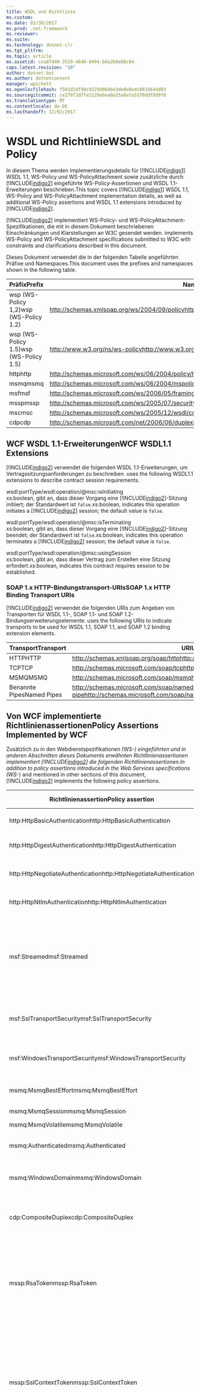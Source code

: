 ```yaml
---
title: WSDL und Richtlinie
ms.custom: 
ms.date: 03/30/2017
ms.prod: .net-framework
ms.reviewer: 
ms.suite: 
ms.technology: dotnet-clr
ms.tgt_pltfrm: 
ms.topic: article
ms.assetid: cea87440-3519-4640-8494-b8a2b0e88c84
caps.latest.revision: "10"
author: dotnet-bot
ms.author: dotnetcontent
manager: wpickett
ms.openlocfilehash: f502d24f98c9229d064be3de0e0edc081664dd03
ms.sourcegitcommit: ce279f2d7fe2220e6ea0a25a8a7a5370ddf8d9f0
ms.translationtype: MT
ms.contentlocale: de-DE
ms.lasthandoff: 12/02/2017
---
```

# <a name="wsdl-and-policy"></a><span data-ttu-id="76a51-102">WSDL und Richtlinie</span><span class="sxs-lookup"><span data-stu-id="76a51-102">WSDL and Policy</span></span>
<span data-ttu-id="76a51-103">In diesem Thema werden Implementierungsdetails für [!INCLUDE[indigo1](../../../../includes/indigo1-md.md)] WSDL 1.1, WS-Policy und WS-PolicyAttachment sowie zusätzliche durch [!INCLUDE[indigo2](../../../../includes/indigo2-md.md)] eingeführte WS-Policy-Assertionen und WSDL 1.1-Erweiterungen beschrieben.</span><span class="sxs-lookup"><span data-stu-id="76a51-103">This topic covers [!INCLUDE[indigo1](../../../../includes/indigo1-md.md)] WSDL 1.1, WS-Policy and WS-PolicyAttachment implementation details, as well as additional WS-Policy assertions and WSDL 1.1 extensions introduced by [!INCLUDE[indigo2](../../../../includes/indigo2-md.md)].</span></span>  
  
 [!INCLUDE[indigo2](../../../../includes/indigo2-md.md)]<span data-ttu-id="76a51-104"> implementiert WS-Policy- und WS-PolicyAttachment-Spezifikationen, die mit in diesem Dokument beschriebenen Einschränkungen und Klarstellungen an W3C gesendet werden.</span><span class="sxs-lookup"><span data-stu-id="76a51-104"> implements WS-Policy and WS-PolicyAttachment specifications submitted to W3C with constraints and clarifications described in this document.</span></span>  
  
 <span data-ttu-id="76a51-105">Dieses Dokument verwendet die in der folgenden Tabelle angeführten Präfixe und Namespaces.</span><span class="sxs-lookup"><span data-stu-id="76a51-105">This document uses the prefixes and namespaces shown in the following table.</span></span>  
  
|<span data-ttu-id="76a51-106">Präfix</span><span class="sxs-lookup"><span data-stu-id="76a51-106">Prefix</span></span>|<span data-ttu-id="76a51-107">Namespace</span><span class="sxs-lookup"><span data-stu-id="76a51-107">Namespace</span></span>|  
|------------|---------------|  
|<span data-ttu-id="76a51-108">wsp (WS-Policy 1,2)</span><span class="sxs-lookup"><span data-stu-id="76a51-108">wsp (WS-Policy 1.2)</span></span>|<span data-ttu-id="76a51-109">http://schemas.xmlsoap.org/ws/2004/09/policy</span><span class="sxs-lookup"><span data-stu-id="76a51-109">http://schemas.xmlsoap.org/ws/2004/09/policy</span></span>|  
|<span data-ttu-id="76a51-110">wsp (WS-Policy 1.5)</span><span class="sxs-lookup"><span data-stu-id="76a51-110">wsp (WS-Policy 1.5)</span></span>|<span data-ttu-id="76a51-111">http://www.w3.org/ns/ws-policy</span><span class="sxs-lookup"><span data-stu-id="76a51-111">http://www.w3.org/ns/ws-policy</span></span>|  
|<span data-ttu-id="76a51-112">http</span><span class="sxs-lookup"><span data-stu-id="76a51-112">http</span></span>|<span data-ttu-id="76a51-113">http://schemas.microsoft.com/ws/06/2004/policy/http</span><span class="sxs-lookup"><span data-stu-id="76a51-113">http://schemas.microsoft.com/ws/06/2004/policy/http</span></span>|  
|<span data-ttu-id="76a51-114">msmq</span><span class="sxs-lookup"><span data-stu-id="76a51-114">msmq</span></span>|<span data-ttu-id="76a51-115">http://schemas.microsoft.com/ws/06/2004/mspolicy/msmq</span><span class="sxs-lookup"><span data-stu-id="76a51-115">http://schemas.microsoft.com/ws/06/2004/mspolicy/msmq</span></span>|  
|<span data-ttu-id="76a51-116">msf</span><span class="sxs-lookup"><span data-stu-id="76a51-116">msf</span></span>|<span data-ttu-id="76a51-117">http://schemas.microsoft.com/ws/2006/05/framing/policy</span><span class="sxs-lookup"><span data-stu-id="76a51-117">http://schemas.microsoft.com/ws/2006/05/framing/policy</span></span>|  
|<span data-ttu-id="76a51-118">mssp</span><span class="sxs-lookup"><span data-stu-id="76a51-118">mssp</span></span>|<span data-ttu-id="76a51-119">http://schemas.microsoft.com/ws/2005/07/securitypolicy</span><span class="sxs-lookup"><span data-stu-id="76a51-119">http://schemas.microsoft.com/ws/2005/07/securitypolicy</span></span>|  
|<span data-ttu-id="76a51-120">msc</span><span class="sxs-lookup"><span data-stu-id="76a51-120">msc</span></span>|<span data-ttu-id="76a51-121">http://schemas.microsoft.com/ws/2005/12/wsdl/contract</span><span class="sxs-lookup"><span data-stu-id="76a51-121">http://schemas.microsoft.com/ws/2005/12/wsdl/contract</span></span>|  
|<span data-ttu-id="76a51-122">cdp</span><span class="sxs-lookup"><span data-stu-id="76a51-122">cdp</span></span>|<span data-ttu-id="76a51-123">http://schemas.microsoft.com/net/2006/06/duplex</span><span class="sxs-lookup"><span data-stu-id="76a51-123">http://schemas.microsoft.com/net/2006/06/duplex</span></span>|  
  
## <a name="wcf-wsdl11-extensions"></a><span data-ttu-id="76a51-124">WCF WSDL 1.1-Erweiterungen</span><span class="sxs-lookup"><span data-stu-id="76a51-124">WCF WSDL1.1 Extensions</span></span>  
 [!INCLUDE[indigo2](../../../../includes/indigo2-md.md)]<span data-ttu-id="76a51-125"> verwendet die folgenden WSDL 1.1-Erweiterungen, um Vertragssitzungsanforderungen zu beschreiben.</span><span class="sxs-lookup"><span data-stu-id="76a51-125"> uses the following WSDL1.1 extensions to describe contract session requirements.</span></span>  
  
 wsdl:portType/wsdl:operation/@msc:isInitiating  
 <span data-ttu-id="76a51-126">xs:boolean, gibt an, dass dieser Vorgang eine [!INCLUDE[indigo2](../../../../includes/indigo2-md.md)]-Sitzung initiiert; der Standardwert ist `false`.</span><span class="sxs-lookup"><span data-stu-id="76a51-126">xs:boolean, indicates this operation initiates a [!INCLUDE[indigo2](../../../../includes/indigo2-md.md)] session; the default value is `false`.</span></span>  
  
 wsdl:portType/wsdl:operation/@msc:isTerminating  
 <span data-ttu-id="76a51-127">xs:boolean, gibt an, dass dieser Vorgang eine [!INCLUDE[indigo2](../../../../includes/indigo2-md.md)]-Sitzung beendet; der Standardwert ist `false`.</span><span class="sxs-lookup"><span data-stu-id="76a51-127">xs:boolean, indicates this operation terminates a [!INCLUDE[indigo2](../../../../includes/indigo2-md.md)] session; the default value is `false`.</span></span>  
  
 wsdl:portType/wsdl:operation/@msc:usingSession  
 <span data-ttu-id="76a51-128">xs:boolean, gibt an, dass dieser Vertrag zum Erstellen eine Sitzung erfordert.</span><span class="sxs-lookup"><span data-stu-id="76a51-128">xs:boolean, indicates this contract requires session to be established.</span></span>  
  
### <a name="soap-1x-http-binding-transport-uris"></a><span data-ttu-id="76a51-129">SOAP 1.x HTTP-Bindungstransport-URIs</span><span class="sxs-lookup"><span data-stu-id="76a51-129">SOAP 1.x HTTP Binding Transport URIs</span></span>  
 [!INCLUDE[indigo2](../../../../includes/indigo2-md.md)]<span data-ttu-id="76a51-130"> verwendet die folgenden URIs zum Angeben von Transporten für WSDL 1.1-, SOAP 1.1- und SOAP 1.2-Bindungserweiterungselemente.</span><span class="sxs-lookup"><span data-stu-id="76a51-130"> uses the following URIs to indicate transports to be used for WSDL 1.1, SOAP 1.1, and SOAP 1.2 binding extension elements.</span></span>  
  
|<span data-ttu-id="76a51-131">Transport</span><span class="sxs-lookup"><span data-stu-id="76a51-131">Transport</span></span>|<span data-ttu-id="76a51-132">URI</span><span class="sxs-lookup"><span data-stu-id="76a51-132">URI</span></span>|  
|---------------|---------|  
|<span data-ttu-id="76a51-133">HTTP</span><span class="sxs-lookup"><span data-stu-id="76a51-133">HTTP</span></span>|<span data-ttu-id="76a51-134">http://schemas.xmlsoap.org/soap/http</span><span class="sxs-lookup"><span data-stu-id="76a51-134">http://schemas.xmlsoap.org/soap/http</span></span>|  
|<span data-ttu-id="76a51-135">TCP</span><span class="sxs-lookup"><span data-stu-id="76a51-135">TCP</span></span>|<span data-ttu-id="76a51-136">http://schemas.microsoft.com/soap/tcp</span><span class="sxs-lookup"><span data-stu-id="76a51-136">http://schemas.microsoft.com/soap/tcp</span></span>|  
|<span data-ttu-id="76a51-137">MSMQ</span><span class="sxs-lookup"><span data-stu-id="76a51-137">MSMQ</span></span>|<span data-ttu-id="76a51-138">http://schemas.microsoft.com/soap/msmq</span><span class="sxs-lookup"><span data-stu-id="76a51-138">http://schemas.microsoft.com/soap/msmq</span></span>|  
|<span data-ttu-id="76a51-139">Benannte Pipes</span><span class="sxs-lookup"><span data-stu-id="76a51-139">Named Pipes</span></span>|<span data-ttu-id="76a51-140">http://schemas.microsoft.com/soap/named-pipe</span><span class="sxs-lookup"><span data-stu-id="76a51-140">http://schemas.microsoft.com/soap/named-pipe</span></span>|  
  
## <a name="policy-assertions-implemented-by-wcf"></a><span data-ttu-id="76a51-141">Von WCF implementierte Richtlinienassertionen</span><span class="sxs-lookup"><span data-stu-id="76a51-141">Policy Assertions Implemented by WCF</span></span>  
 <span data-ttu-id="76a51-142">Zusätzlich zu in den Webdienstspezifikationen (WS-*) eingeführten und in anderen Abschnitten dieses Dokuments erwähnten Richtlinienassertionen implementiert [!INCLUDE[indigo2](../../../../includes/indigo2-md.md)] die folgenden Richtlinienassertionen.</span><span class="sxs-lookup"><span data-stu-id="76a51-142">In addition to policy assertions introduced in the Web Services specifications (WS-*) and mentioned in other sections of this document, [!INCLUDE[indigo2](../../../../includes/indigo2-md.md)] implements the following policy assertions.</span></span>  
  
|<span data-ttu-id="76a51-143">Richtlinienassertion</span><span class="sxs-lookup"><span data-stu-id="76a51-143">Policy assertion</span></span>|<span data-ttu-id="76a51-144">Richtliniensubjekt</span><span class="sxs-lookup"><span data-stu-id="76a51-144">Policy subject</span></span>|<span data-ttu-id="76a51-145">Beschreibung</span><span class="sxs-lookup"><span data-stu-id="76a51-145">Description</span></span>|  
|----------------------|--------------------|-----------------|  
|<span data-ttu-id="76a51-146">http:HttpBasicAuthentication</span><span class="sxs-lookup"><span data-stu-id="76a51-146">http:HttpBasicAuthentication</span></span>|<span data-ttu-id="76a51-147">Endpunkt</span><span class="sxs-lookup"><span data-stu-id="76a51-147">Endpoint</span></span>|<span data-ttu-id="76a51-148">Endpunkt verwendet die HTTP-Standardauthentifizierung.</span><span class="sxs-lookup"><span data-stu-id="76a51-148">Endpoint uses HTTP Basic Authentication.</span></span>|  
|<span data-ttu-id="76a51-149">http:HttpDigestAuthentication</span><span class="sxs-lookup"><span data-stu-id="76a51-149">http:HttpDigestAuthentication</span></span>|<span data-ttu-id="76a51-150">Endpunkt</span><span class="sxs-lookup"><span data-stu-id="76a51-150">Endpoint</span></span>|<span data-ttu-id="76a51-151">Endpunkt verwendet die HTTP-Digestauthentifizierung.</span><span class="sxs-lookup"><span data-stu-id="76a51-151">Endpoint uses HTTP Digest Authentication.</span></span>|  
|<span data-ttu-id="76a51-152">http:HttpNegotiateAuthentication</span><span class="sxs-lookup"><span data-stu-id="76a51-152">http:HttpNegotiateAuthentication</span></span>|<span data-ttu-id="76a51-153">Endpunkt</span><span class="sxs-lookup"><span data-stu-id="76a51-153">Endpoint</span></span>|<span data-ttu-id="76a51-154">Endpunkt verwendet die HTTP-Negotiate-Authentifizierung.</span><span class="sxs-lookup"><span data-stu-id="76a51-154">Endpoint uses HTTP Negotiate Authentication.</span></span>|  
|<span data-ttu-id="76a51-155">http:HttpNtlmAuthentication</span><span class="sxs-lookup"><span data-stu-id="76a51-155">http:HttpNtlmAuthentication</span></span>|<span data-ttu-id="76a51-156">Endpunkt</span><span class="sxs-lookup"><span data-stu-id="76a51-156">Endpoint</span></span>|<span data-ttu-id="76a51-157">Endpunkt verwendet die HTTP-NTLM-Authentifizierung.</span><span class="sxs-lookup"><span data-stu-id="76a51-157">Endpoint uses HTTP NTLM Authentication.</span></span>|  
|<span data-ttu-id="76a51-158">msf:Streamed</span><span class="sxs-lookup"><span data-stu-id="76a51-158">msf:Streamed</span></span>|<span data-ttu-id="76a51-159">Endpunkt</span><span class="sxs-lookup"><span data-stu-id="76a51-159">Endpoint</span></span>|<span data-ttu-id="76a51-160">Endpunkt verwendet Stream-Nachrichtenrahmen.</span><span class="sxs-lookup"><span data-stu-id="76a51-160">Endpoint uses streamed message framing.</span></span> <span data-ttu-id="76a51-161">Diese Assertion wird mit dem für Transporte wie TCP bereitgestellten Message Framing-Protokoll und benannte Pipes verwendet.</span><span class="sxs-lookup"><span data-stu-id="76a51-161">This assertion is used with the Message Framing protocol provided for transports such as TCP, and named pipes.</span></span>|  
|<span data-ttu-id="76a51-162">msf:SslTransportSecurity</span><span class="sxs-lookup"><span data-stu-id="76a51-162">msf:SslTransportSecurity</span></span>|<span data-ttu-id="76a51-163">Endpunkt</span><span class="sxs-lookup"><span data-stu-id="76a51-163">Endpoint</span></span>|<span data-ttu-id="76a51-164">Endpunkt verwendet TLS (Transport Layer Security) mit Nachrichtenrahmen.</span><span class="sxs-lookup"><span data-stu-id="76a51-164">Endpoint uses transport-layer security (TLS) with message framing.</span></span>|  
|<span data-ttu-id="76a51-165">msf:WindowsTransportSecurity</span><span class="sxs-lookup"><span data-stu-id="76a51-165">msf:WindowsTransportSecurity</span></span>|<span data-ttu-id="76a51-166">Endpunkt</span><span class="sxs-lookup"><span data-stu-id="76a51-166">Endpoint</span></span>|<span data-ttu-id="76a51-167">Endpunkt verwendet SPNEGO (Security Provider Negotiation) mit Nachrichtenrahmen.</span><span class="sxs-lookup"><span data-stu-id="76a51-167">Endpoint uses Security Provider Negotiation (SPNEGO) with message framing.</span></span>|  
|<span data-ttu-id="76a51-168">msmq:MsmqBestEffort</span><span class="sxs-lookup"><span data-stu-id="76a51-168">msmq:MsmqBestEffort</span></span>|<span data-ttu-id="76a51-169">Endpunkt</span><span class="sxs-lookup"><span data-stu-id="76a51-169">Endpoint</span></span>|<span data-ttu-id="76a51-170">MSMQ mit Best-Effort-Garantien.</span><span class="sxs-lookup"><span data-stu-id="76a51-170">MSMQ with best-effort guarantees.</span></span>|  
|<span data-ttu-id="76a51-171">msmq:MsmqSession</span><span class="sxs-lookup"><span data-stu-id="76a51-171">msmq:MsmqSession</span></span>|<span data-ttu-id="76a51-172">Endpunkt</span><span class="sxs-lookup"><span data-stu-id="76a51-172">Endpoint</span></span>|<span data-ttu-id="76a51-173">MSMQ mit Sitzungsgarantien.</span><span class="sxs-lookup"><span data-stu-id="76a51-173">MSMQ with Session guarantees.</span></span>|  
|<span data-ttu-id="76a51-174">msmq:MsmqVolatile</span><span class="sxs-lookup"><span data-stu-id="76a51-174">msmq:MsmqVolatile</span></span>|<span data-ttu-id="76a51-175">Endpunkt</span><span class="sxs-lookup"><span data-stu-id="76a51-175">Endpoint</span></span>|<span data-ttu-id="76a51-176">MSMQ Volatile.</span><span class="sxs-lookup"><span data-stu-id="76a51-176">MSMQ Volatile.</span></span>|  
|<span data-ttu-id="76a51-177">msmq:Authenticated</span><span class="sxs-lookup"><span data-stu-id="76a51-177">msmq:Authenticated</span></span>|<span data-ttu-id="76a51-178">Endpunkt</span><span class="sxs-lookup"><span data-stu-id="76a51-178">Endpoint</span></span>|<span data-ttu-id="76a51-179">Die Authentifizierung wird mit dem MSMQ-Transport verwendet.</span><span class="sxs-lookup"><span data-stu-id="76a51-179">Authentication is used with MSMQ transport.</span></span>|  
|<span data-ttu-id="76a51-180">msmq:WindowsDomain</span><span class="sxs-lookup"><span data-stu-id="76a51-180">msmq:WindowsDomain</span></span>|<span data-ttu-id="76a51-181">Endpunkt</span><span class="sxs-lookup"><span data-stu-id="76a51-181">Endpoint</span></span>|<span data-ttu-id="76a51-182">MSMQ verwendet die Windows-Domänenauthentifizierung.</span><span class="sxs-lookup"><span data-stu-id="76a51-182">MSMQ uses Windows Domain authentication.</span></span>|  
|<span data-ttu-id="76a51-183">cdp:CompositeDuplex</span><span class="sxs-lookup"><span data-stu-id="76a51-183">cdp:CompositeDuplex</span></span>|<span data-ttu-id="76a51-184">Endpunkt</span><span class="sxs-lookup"><span data-stu-id="76a51-184">Endpoint</span></span>|<span data-ttu-id="76a51-185">Endpunkt verwendet zwei separate umgekehrte Transportverbindungen für ein- und ausgehende Nachrichten.</span><span class="sxs-lookup"><span data-stu-id="76a51-185">Endpoint uses two separate converse transport connections for in and out messages.</span></span>|  
|<span data-ttu-id="76a51-186">mssp:RsaToken</span><span class="sxs-lookup"><span data-stu-id="76a51-186">mssp:RsaToken</span></span>|<span data-ttu-id="76a51-187">Geschachtelt</span><span class="sxs-lookup"><span data-stu-id="76a51-187">Nested</span></span>|<span data-ttu-id="76a51-188">RSA-Schlüsseltokenassertion.</span><span class="sxs-lookup"><span data-stu-id="76a51-188">RSA key token assertion.</span></span> <span data-ttu-id="76a51-189">Diese Anforderung wird in der Regel durch einen als Teil der Schlüsselinformationen in einer unterzeichnenden Signatur direkt serialisierten RSA-Schlüssel erfüllt.</span><span class="sxs-lookup"><span data-stu-id="76a51-189">This requirement is typically satisfied by an RSA key serialized directly as part of the key information in an endorsing signature.</span></span>|  
|<span data-ttu-id="76a51-190">mssp:SslContextToken</span><span class="sxs-lookup"><span data-stu-id="76a51-190">mssp:SslContextToken</span></span>|<span data-ttu-id="76a51-191">Geschachtelt</span><span class="sxs-lookup"><span data-stu-id="76a51-191">Nested</span></span>|<span data-ttu-id="76a51-192">Erfordert, dass ein mit binärem TLS-Handshake mit WS-Trust abgerufener SecurityContextToken verwendet wird.</span><span class="sxs-lookup"><span data-stu-id="76a51-192">Requires that a SecurityContextToken obtained using binary TLS handshake using WS-Trust be used.</span></span> <span data-ttu-id="76a51-193">Geschachtelte Assertionen umfassen: sp:RequireDerivedKeys, mssp:MustNotSendCancel, mssp:RequireClientCertificate.</span><span class="sxs-lookup"><span data-stu-id="76a51-193">Nested assertions include: sp:RequireDerivedKeys, mssp:MustNotSendCancel, mssp:RequireClientCertificate.</span></span>|  
|<span data-ttu-id="76a51-194">mssp:MustNotSendCancel</span><span class="sxs-lookup"><span data-stu-id="76a51-194">mssp:MustNotSendCancel</span></span>|<span data-ttu-id="76a51-195">Geschachtelt</span><span class="sxs-lookup"><span data-stu-id="76a51-195">Nested</span></span>|<span data-ttu-id="76a51-196">Gibt eine Anforderung an, dass Anforderungssicherheitstoken (Request Security Token, RST)-Anforderungsnachrichten [WS-Trust], die die Cancel-Bindung [WS-Trust, WS-SC] verwenden, nicht an den Aussteller eines bestimmten SecurityContextToken gesendet werden.</span><span class="sxs-lookup"><span data-stu-id="76a51-196">Specifies a requirement that a request security token (RST) request messages [WS-Trust] using the Cancel binding [WS-Trust, WS-SC] not be sent to the issuer of a given SecurityContextToken.</span></span> <span data-ttu-id="76a51-197">Wenn diese Assertion vorhanden ist, dürfen solche Anforderungsnachrichten nicht an den Aussteller gesendet werden.</span><span class="sxs-lookup"><span data-stu-id="76a51-197">If this assertion is present, then such request messages must not be sent to the issuer.</span></span> <span data-ttu-id="76a51-198">Wenn diese Assertion nicht vorhanden ist, können solche Anforderungsnachrichten an den Aussteller gesendet werden.</span><span class="sxs-lookup"><span data-stu-id="76a51-198">If this assertion is not present, then such request messages can be sent to the issuer.</span></span>|  
|<span data-ttu-id="76a51-199">mssp:RequireClientCertificate</span><span class="sxs-lookup"><span data-stu-id="76a51-199">mssp:RequireClientCertificate</span></span>|<span data-ttu-id="76a51-200">Geschachtelt</span><span class="sxs-lookup"><span data-stu-id="76a51-200">Nested</span></span>|<span data-ttu-id="76a51-201">Dieses optionale Element gibt die Anforderung an, dass ein Clientzertifikat als Teil des TLSNEGO-Protokolls bereitgestellt wird.</span><span class="sxs-lookup"><span data-stu-id="76a51-201">This optional element specifies a requirement for a client certificate to be provided as part of the TLSNEGO protocol.</span></span> <span data-ttu-id="76a51-202">Wenn diese Assertion vorhanden ist, muss ein Clientzertifikat bereitgestellt werden.</span><span class="sxs-lookup"><span data-stu-id="76a51-202">If this assertion is present, then a client certificate must be provided.</span></span> <span data-ttu-id="76a51-203">Wenn diese Assertion nicht vorhanden ist, darf kein Clientzertifikat bereitgestellt werden.</span><span class="sxs-lookup"><span data-stu-id="76a51-203">If this assertion is not present, then a client certificate must not be provided.</span></span> <span data-ttu-id="76a51-204">Diese Assertion darf nicht außerhalb von mssp:SslContextToken verwendet werden.</span><span class="sxs-lookup"><span data-stu-id="76a51-204">This assertion must not be used outside of mssp:SslContextToken.</span></span>|  
  
## <a name="see-also"></a><span data-ttu-id="76a51-205">Siehe auch</span><span class="sxs-lookup"><span data-stu-id="76a51-205">See Also</span></span>  
 [<span data-ttu-id="76a51-206">Benutzerdefinierte WSDL-Veröffentlichung</span><span class="sxs-lookup"><span data-stu-id="76a51-206">Custom WSDL Publication</span></span>](../../../../docs/framework/wcf/samples/custom-wsdl-publication.md)  
 [<span data-ttu-id="76a51-207">Vorgehensweise: Exportieren von benutzerdefinierter WSDL</span><span class="sxs-lookup"><span data-stu-id="76a51-207">How to: Export Custom WSDL</span></span>](../../../../docs/framework/wcf/extending/how-to-export-custom-wsdl.md)  
 [<span data-ttu-id="76a51-208">Vorgehensweise: Importieren von benutzerdefinierter WSDL</span><span class="sxs-lookup"><span data-stu-id="76a51-208">How to: Import Custom WSDL</span></span>](../../../../docs/framework/wcf/extending/how-to-import-custom-wsdl.md)
